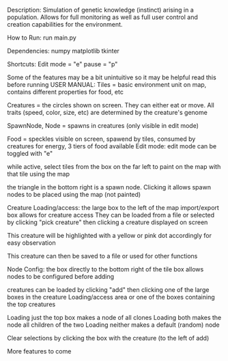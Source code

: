 Description:
  Simulation of genetic knowledge (instinct) arising in a population.  Allows for full monitoring as well as full user control and creation capabilities for the environment.

How to Run:
  run main.py

Dependencies:
  numpy
  matplotlib
  tkinter

Shortcuts:
  Edit mode = "e"
  pause = "p"

Some of the features may be a bit unintuitive so it may be helpful read this before running
USER MANUAL:
Tiles = basic environment unit on map, contains different properties for food, etc

Creatures = the circles shown on screen.  They can either eat or move. All traits (speed, color, size, etc) are determined by the creature's genome

SpawnNode, Node = spawns in creatures (only visible in edit mode)

Food = speckles visible on screen, spawend by tiles, consumed by creatures for energy, 3 tiers of food available
Edit mode:
  edit mode can be toggled with "e"

  while active, select tiles from the box on the far left to paint on the map with that tile using the map

  the triangle in the bottom right is a spawn node. Clicking it allows spawn nodes to be placed using the map (not painted)

Creature Loading/access:
the large box to the left of the map import/export box allows for creature access
They can be loaded from a file or selected by clicking "pick creature" then clicking a creature displayed on screen

This creature will be highlighted with a yellow or pink dot accordingly for easy observation

This creature can then be saved to a file or used for other functions

Node Config:
  the box directly to the bottom right of the tile box allows nodes to be configured before adding

  creatures can be loaded by clicking "add" then clicking one of the large boxes in the creature Loading/access area or one of the boxes containing the top creatures

  Loading just the top box makes a node of all clones
  Loading both makes the node all children of the two
  Loading neither makes a default (random) node

  Clear selections by clicking the box with the creature (to the left of add)


More features to come
